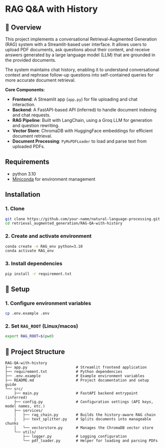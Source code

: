 # RAG Q&A with History


## 📌 Overview
This project implements a conversational Retrieval-Augmented Generation (RAG) system with a Streamlit-based user interface. It allows users to upload PDF documents, ask questions about their content, and receive answers generated by a large language model (LLM) that are grounded in the provided documents.

The system maintains chat history, enabling it to understand conversational context and rephrase follow-up questions into self-contained queries for more accurate document retrieval.

**Core Components:**
- **Frontend**: A Streamlit app (`app.py`) for file uploading and chat interaction.
- **Backend**: A FastAPI-based API (inferred) to handle document indexing and chat requests.
- **RAG Pipeline**: Built with LangChain, using a Groq LLM for generation and question rewriting.
- **Vector Store**: ChromaDB with HuggingFace embeddings for efficient document retrieval.
- **Document Processing**: `PyMuPDFLoader` to load and parse text from uploaded PDFs.

## Requirements
- python 3.10
- [Miniconda](https://docs.anaconda.com/free/miniconda/#quick-command-line-install) for environment management


## Installation
### 1.  Clone
```bash
git clone https://github.com/your-name/natural-language-processing.git
cd retrieval_augmented_generation/RAG-QA-with-history
```

### 2. Create and activate environment
```bash
conda create -n RAG_env python=3.10
conda activate RAG_env
```

### 3. Install dependencies
```bash
pip install -r requirement.txt
```

## 🔧 Setup
### 1. Configure environment variables
```bash
cp .env.example .env
```

### 2. Set `RAG_ROOT` (Linux/macos)
```bash
export RAG_ROOT=$(pwd)
```

## 📂 Project Structure
```
RAG-QA-with-history
├── app.py                      # Streamlit frontend application
├── requirement.txt             # Python dependencies
├── .env.example                # Example environment variables
├── README.md                   # Project documentation and setup guide
└── src/
    ├── main.py                 # FastAPI backend entrypoint (inferred)
    ├── config.py               # Configuration settings (API keys, model names, etc.)
    ├── services/
    │   ├── rag_chain.py        # Builds the history-aware RAG chain
    |   ├── text_splitter.py    # Splits documents into manageable chunks
    │   └── vectorstore.py      # Manages the ChromaDB vector store
    └── utils/
        ├── logger.py           # Logging configuration
        └── pdf_loader.py       # Helper for loading and parsing PDFs
```